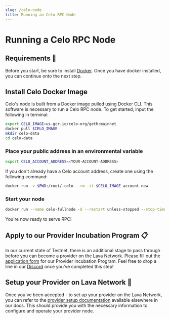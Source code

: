 ```yaml
---
slug: /celo-node
title: Running an Celo RPC Node
---
```


# Running a Celo RPC Node

## Requirements 📄 

Before you start, be sure to install [Docker](https://www.docker.com/get-started). Once you have docker installed, you can continue onto the next step.


## Install Celo Docker Image 

Celo's node is built from a Docker image pulled using Docker CLI. This software is necessary to run a Celo RPC node. To get started, input the following in terminal:

```bash
export CELO_IMAGE=us.gcr.io/celo-org/geth:mainnet
docker pull $CELO_IMAGE
mkdir celo-data
cd celo-data
```

### Place your public address in an environmental variable
```bash
export CELO_ACCOUNT_ADDRESS=<YOUR-ACCOUNT-ADDRESS>
```

If you don't already have a Celo account address, create one using the following command:
```bash
docker run -v $PWD:/root/.celo --rm -it $CELO_IMAGE account new
```

### Start your node
```bash
docker run --name celo-fullnode -d --restart unless-stopped --stop-timeout 300 -p 127.0.0.1:8545:8545 -p 127.0.0.1:8546:8546 -p 30303:30303 -p 30303:30303/udp -v $PWD:/root/.celo $CELO_IMAGE --verbosity 3 --syncmode full --http --http.addr 0.0.0.0 --http.api eth,net,web3,debug,admin,personal --light.serve 90 --light.maxpeers 1000 --maxpeers 1100 --etherbase $CELO_ACCOUNT_ADDRESS --datadir /root/.celo
```

You're now ready to serve RPC!

## Apply to our Provider Incubation Program 📋

In our current state of Testnet, there is an additional stage to pass through before you can become a provider on the Lava Network. Please fill out the [application form](https://lavanet.typeform.com/to/ORi3A13v?utm_source=becoming-a-lava-provider-for-celo&utm_medium=docs&utm_campaign=celo-pre-grant) for our Provider Incubation Program. Feel free to drop a line in our [Discord](https://discord.gg/UxujNZbW) once you’ve completed this step!

## Setup your Provider on Lava Network 🌋

Once you’ve been accepted - to set up your provider on the Lava Network, you can refer to the [provider setup documentation](https://docs.lavanet.xyz/provider-setup?utm_source=running-a-celo-rpc-node&utm_medium=docs&utm_campaign=celo-pre-grant) available elsewhere in our docs. This should provide you with the necessary information to configure and operate your provider node.